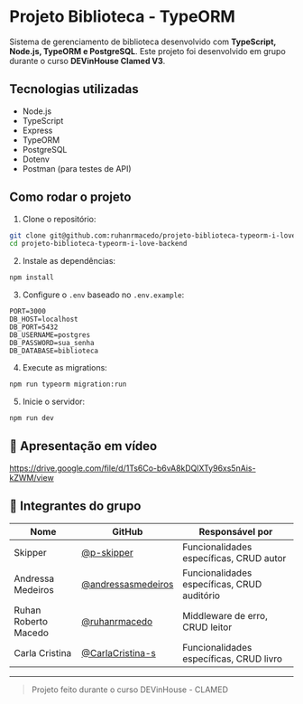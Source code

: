 # Projeto Biblioteca - TypeORM

Sistema de gerenciamento de biblioteca desenvolvido com **TypeScript, Node.js, TypeORM e PostgreSQL**. Este projeto foi desenvolvido em grupo durante o curso **DEVinHouse Clamed V3**.

## Tecnologias utilizadas

- Node.js
- TypeScript
- Express
- TypeORM
- PostgreSQL
- Dotenv
- Postman (para testes de API)

## Como rodar o projeto

1. Clone o repositório:

```bash
git clone git@github.com:ruhanrmacedo/projeto-biblioteca-typeorm-i-love-backend.git
cd projeto-biblioteca-typeorm-i-love-backend
```

2. Instale as dependências:

```bash
npm install
```

3. Configure o `.env` baseado no `.env.example`:

```env
PORT=3000
DB_HOST=localhost
DB_PORT=5432
DB_USERNAME=postgres
DB_PASSWORD=sua_senha
DB_DATABASE=biblioteca
```

4. Execute as migrations:

```bash
npm run typeorm migration:run
```

5. Inicie o servidor:

```bash
npm run dev
```

## 🎥 Apresentação em vídeo

https://drive.google.com/file/d/1Ts6Co-b6vA8kDQlXTy96xs5nAis-kZWM/view

## 👥 Integrantes do grupo

| Nome                  | GitHub                                         | Responsável por                     |
|-----------------------|-----------------------------------------------|-------------------------------------|
| Skipper               | [@p-skipper](https://github.com/p-skipper)    | Funcionalidades específicas, CRUD autor                 |
| Andressa Medeiros     | [@andressasmedeiros](https://github.com/andressasmedeiros)| Funcionalidades específicas, CRUD auditório         |
| Ruhan Roberto Macedo  | [@ruhanrmacedo](https://github.com/ruhanrmacedo) | Middleware de erro, CRUD leitor |
| Carla Cristina        | [@CarlaCristina-s](https://github.com/CarlaCristina-s)   | Funcionalidades específicas, CRUD livro        |

---

> Projeto feito durante o curso DEVinHouse - CLAMED

